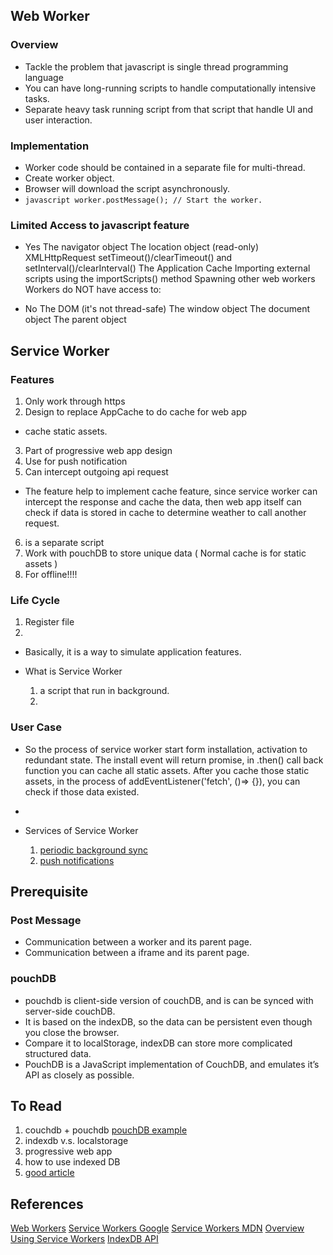 ## Web Worker

### Overview
 * Tackle the problem that javascript is single thread programming language
 * You can have long-running scripts to handle computationally intensive tasks.
 * Separate heavy task running script from that script that handle UI and user interaction.


### Implementation
 * Worker code should be contained in a separate file for multi-thread.
 * Create worker object.
 * Browser will download the script asynchronously.
 * ``` javascript worker.postMessage(); // Start the worker. ```

### Limited Access to javascript feature
* Yes
The navigator object
The location object (read-only)
XMLHttpRequest
setTimeout()/clearTimeout() and setInterval()/clearInterval()
The Application Cache
Importing external scripts using the importScripts() method
Spawning other web workers
Workers do NOT have access to:

* No
The DOM (it's not thread-safe)
The window object
The document object
The parent object



## Service Worker

### Features
1. Only work through https
2. Design to replace AppCache to do cache for web app
  * cache static assets.
3. Part of progressive web app design
4. Use for push notification
5. Can intercept outgoing api request
  * The feature help to implement cache feature, since service worker can intercept the response and cache the data, then web app itself can check if data is stored in cache to determine weather to call another request.
6. is a separate script
7. Work with pouchDB to store unique data ( Normal cache is for static assets )
8. For offline!!!!


### Life Cycle
1. Register file
2.

  * Basically, it is a way to simulate application features.

  * What is Service Worker
    1. a script that run in background.
    2.

### User Case
* So the process of service worker start form installation, activation to redundant state. The install event will return promise, in .then() call back function you can cache all static assets. After you cache those static assets, in the process of addEventListener('fetch', ()=> {}), you can check if those data existed.
*

* Services of Service Worker
  1. [periodic background sync](https://developers.google.com/web/updates/2015/12/background-sync)
  2. [push notifications](https://developers.google.com/web/fundamentals/push-notifications/)


## Prerequisite
### Post Message
* Communication between a worker and its parent page.
* Communication between a iframe and its parent page.

### pouchDB
* pouchdb is client-side version of couchDB, and is can be synced with server-side couchDB.
* It is based on the indexDB, so the data can be persistent even though you close the browser.
 * Compare it to localStorage, indexDB can store more complicated structured data.
* PouchDB is a JavaScript implementation of CouchDB, and emulates it’s API as closely as possible.

## To Read
1. couchdb + pouchdb
  [pouchDB example](https://www.sitepoint.com/getting-started-with-pouchdb/)
2. indexdb v.s. localstorage
3. progressive web app
4. how to use indexed DB
5. [good article](https://inviqa.com/blog/service-workers-guide-building-offline-web-experiences)

## References
[Web Workers](https://www.html5rocks.com/en/tutorials/workers/basics/)
[Service Workers Google](https://developers.google.com/web/fundamentals/primers/service-workers/)
[Service Workers MDN](https://developer.mozilla.org/en-US/docs/Web/API/Service_Worker_API/Using_Service_Workers)
[Overview](https://www.sitepoint.com/offline-web-apps-service-workers-pouchdb/)
[Using Service Workers](https://developer.mozilla.org/en-US/docs/Web/API/Service_Worker_API/Using_Service_Workers)
[IndexDB API](https://developer.mozilla.org/en-US/docs/Web/API/IndexedDB_API)
